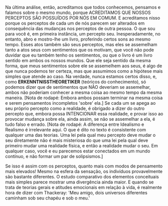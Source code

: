 Na última análise, então, acreditamos que todos conhecemos, pensamos e falamos sobre o mesmo mundo, porque ACREDITAMOS QUE NOSSOS PERCEPTOS SÃO POSSUÍDOS POR NÓS EM COMUM. E acreditamos nisso porque os perceptos de cada um de nós parecem ser alterados em consequência das mudanças nos perceptos de outra pessoa. O que sou para você é, em primeira instância, um percepto seu. Inesperadamente, no entanto, abro e mostro-lhe um livro, proferindo certos sons ao mesmo tempo. Esses atos também são seus perceptos, mas eles se assemelham tanto a atos seus com sentimentos que os motivam, que você não pode duvidar que eu também tenho os sentimentos, ou que o livro é um livro sentido em ambos os nossos mundos. Que ele seja sentido da mesma forma, que meus sentimentos sobre ele se assemelhem aos seus, é algo de que nunca podemos ter certeza, mas que assumimos como a hipótese mais simples que atende ao caso. Na verdade, nunca estamos certos disso, e, como **ERKENNTNISSTHEORETIKER** (teóricos do conhecimento), só podemos dizer que de sentimentos que NÃO deveriam se assemelhar, ambos não poderiam conhecer a mesma coisa ao mesmo tempo da mesma maneira. [Nota de rodapé: Embora ambos possam terminar na mesma coisa e serem pensamentos incompletos 'sobre' ela.] Se cada um se apega ao seu próprio percepto como a realidade, é obrigado a dizer do outro percepto que, embora possa INTENCIONAR essa realidade, e provar isso ao provocar mudança sobre ela, ainda assim, se não se assemelhar a ela, é tudo falso e errado. [Nota de rodapé: A diferença entre Idealismo e Realismo é irrelevante aqui. O que é dito no texto é consistente com qualquer uma das teorias. Uma lei pela qual meu percepto deve mudar o seu diretamente não é mais misteriosa do que uma lei pela qual deve primeiro mudar uma realidade física, e então a realidade mudar o seu. Em qualquer caso, você e eu parecemos estar conectados em um mundo contínuo, e não formar um par de solipsismos.]

Se isso é assim com os perceptos, quanto mais com modos de pensamento mais elevados! Mesmo na esfera da sensação, os indivíduos provavelmente são bastante diferentes. O estudo comparativo dos elementos conceituais mais simples parece mostrar uma divergência ainda maior. E quando se trata de teorias gerais e atitudes emocionais em relação à vida, é realmente hora de dizer com Thackeray: 'Meu amigo, dois universos diferentes caminham sob seu chapéu e sob o meu.'